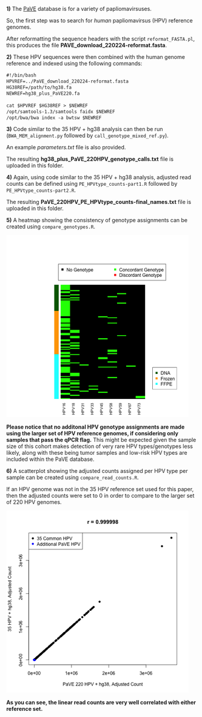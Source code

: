 **1)** The [PaVE](https://pave.niaid.nih.gov/) database is for a variety of papliomavirsuses.

So, the first step was to search for *human* papliomavirsus (HPV) reference genomes.

After reformatting the sequence headers with the script `reformat_FASTA.pl`, this produces the file **PAVE_download_220224-reformat.fasta**.

**2)** These HPV sequences were then combined with the human genome reference and indexed using the following commands:

```
#!/bin/bash
HPVREF=../PaVE_download_220224-reformat.fasta
HG38REF=/path/to/hg38.fa
NEWREF=hg38_plus_PaVE220.fa

cat $HPVREF $HG38REF > $NEWREF
/opt/samtools-1.3/samtools faidx $NEWREF
/opt/bwa/bwa index -a bwtsw $NEWREF
```

**3)** Code similar to the 35 HPV + hg38 analysis can then be run (`BWA_MEM_alignment.py` followed by `call_genotype_mixed_ref.py`).

An example *parameters.txt* file is also provided.

The resulting **hg38_plus_PaVE_220HPV_genotype_calls.txt** file is uploaded in this folder.

**4)** Again, using code similar to the 35 HPV + hg38 analysis, adjusted read counts can be defined using `PE_HPVtype_counts-part1.R` followed by `PE_HPVtype_counts-part2.R`.

The resulting **PaVE_220HPV_PE_HPVtype_counts-final_names.txt** file is uploaded in this folder.

**5)** A heatmap showing the consistency of genotype assignments can be created using `compare_genotypes.R`.

![Completely Concordant Genotypes](genotype_concordance.png "Completely Concordant Genotypes")

**Please notice that no additonal HPV genotype assignments are made using the larger set of HPV reference genomes, if considering only samples that pass the qPCR flag.**  This might be expected given the sample size of this cohort makes detection of very rare HPV types/genotypes less likely, along with these being tumor samples and low-risk HPV types are included within the PaVE database.

**6)** A scatterplot showing the adjusted counts assigned per HPV type per sample can be created using `compare_read_counts.R`.

If an HPV genome was not in the 35 HPV reference set used for this paper, then the adjusted counts were set to 0 in order to compare to the larger set of 220 HPV genomes.

![Good Read Count Correlation](read_count_concordance.png "Good Read Count Correlation")

**As you can see, the linear read counts are very well correlated with either reference set.**
